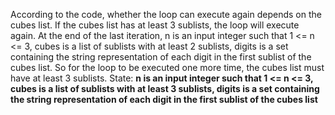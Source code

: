 According to the code, whether the loop can execute again depends on the cubes list. If the cubes list has at least 3 sublists, the loop will execute again. At the end of the last iteration, n is an input integer such that 1 <= n <= 3, cubes is a list of sublists with at least 2 sublists, digits is a set containing the string representation of each digit in the first sublist of the cubes list. So for the loop to be executed one more time, the cubes list must have at least 3 sublists.
State: **n is an input integer such that 1 <= n <= 3, cubes is a list of sublists with at least 3 sublists, digits is a set containing the string representation of each digit in the first sublist of the cubes list**